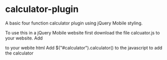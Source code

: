 calculator-plugin
=================

A basic four function calculator plugin using jQuery Mobile styling.

To use this in a jQuery Mobile website first download the file calcuator.js to your website.
Add <div id="calculator"></div> to your webite html
Add $("#calculator").calculator() to the javascript to add the calculator
